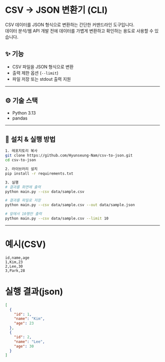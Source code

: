 # CSV → JSON 변환기 (CLI)

CSV 데이터를 JSON 형식으로 변환하는 간단한 커맨드라인 도구입니다.  
데이터 분석/웹 API 개발 전에 데이터를 가볍게 변환하고 확인하는 용도로 사용할 수 있습니다.

## ✨ 기능

- CSV 파일을 JSON 형식으로 변환
- 출력 제한 옵션 (`--limit`)
- 파일 저장 또는 stdout 출력 지원

---

## ⚙️ 기술 스택

- Python 3.13
- pandas

---

## 🚀 설치 & 실행 방법

```bash
1. 레포지토리 복사
git clone https://github.com/Hyunseung-Nam/csv-to-json.git
cd csv-to-json

2. 라이브러리 설치
pip install -r requirements.txt

3. 실행
# 결과를 화면에 출력
python main.py --csv data/sample.csv

# 결과를 파일로 저장
python main.py --csv data/sample.csv --out data/sample.json

# 앞에서 10행만 출력
python main.py --csv data/sample.csv --limit 10
```

---

# 예시(CSV)

```csv
id,name,age
1,Kim,23
2,Lee,30
3,Park,28
```

# 실행 결과(json)
```json
[
  {
    "id": 1,
    "name": "Kim",
    "age": 23
  },
  {
    "id": 2,
    "name": "Lee",
    "age": 30
  }
]
```